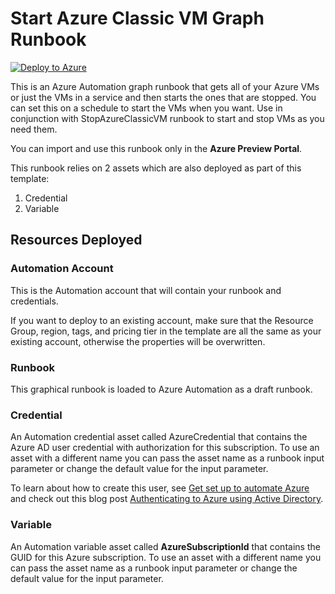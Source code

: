 # Start Azure Classic VM Graph Runbook

[![Deploy to Azure](http://azuredeploy.net/deploybutton.png)](https://portal.azure.com/#create/Microsoft.Template/uri/https%3A%2F%2Fraw.githubusercontent.com%2Fazureautomation%2Fautomation-packs%2Fmaster%2F201-start-azure-vm-graphical%2FdeployAutomationResources.json)

This is an Azure Automation graph runbook that gets all of your Azure VMs or just the VMs in a service and then starts the ones that are stopped. You can set this on a schedule to start the VMs when you want. Use in conjunction with StopAzureClassicVM runbook to start and stop VMs as you need them.

You can import and use this runbook only in the **Azure Preview Portal**.

This runbook relies on 2 assets which are also deployed as part of this template:

1.  Credential
2.  Variable

## Resources Deployed

### Automation Account

This is the Automation account that will contain your runbook and credentials.

If you want to deploy to an existing account, make sure that the Resource Group, region, tags, and pricing tier in the template are all the same as your existing account, otherwise the properties will be overwritten.

### Runbook

This graphical runbook is loaded to Azure Automation as a draft runbook.

### Credential

An Automation credential asset called AzureCredential that contains the Azure AD user credential with authorization for this subscription. To use an asset with a different name you can pass the asset name as a runbook input parameter or change the default value for the input parameter.

To learn about how to create this user, see [Get set up to automate Azure]("http://aka.ms/getsetuptoautomate") and check out this blog post [Authenticating to Azure using Active Directory]("http://azure.microsoft.com/blog/2014/08/27/azure-automation-authenticating-to-azure-using-azure-active-directory/").

### Variable

An Automation variable asset called **AzureSubscriptionId** that contains the GUID for this Azure subscription. To use an asset with a different name you can pass the asset name as a runbook input parameter or change the default value for the input parameter.
